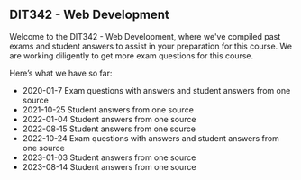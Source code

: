 ## DIT342 - Web Development
Welcome to the DIT342 - Web Development, where we've compiled past exams and student answers to assist in your preparation for this course. We are working diligently to get more exam questions for this course.

Here’s what we have so far:

* 2020-01-7 Exam questions with answers and student answers from one source
* 2021-10-25 Student answers from one source
* 2022-01-04 Student answers from one source
* 2022-08-15 Student answers from one source
* 2022-10-24 Exam questions with answers and student answers from one source
* 2023-01-03 Student answers from one source
* 2023-08-14 Student answers from one source

